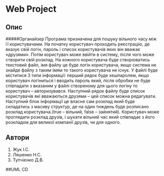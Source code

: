 # Web Project
## Опис
#####Органайзер
Програма призначена для пошуку вільного часу між її користувачами. На початку користувач проходить реєстрацію,  де вказує свій логін, пароль і список користувачів яких він вважає «друзями». Потім користувач може ввійти в систему, після чого може створити свій розклад. На кожного користувача буде створюватись текстовий файл, імя файлу це буде логін користувача, якщо система не знайде файлу з таким імям то такого користувача не існує. У файлі буде міститися 3 типи інформації: перший рядок буде хешпаролем, якщо користувач логіниться і вводить пароль який, після обробки не буде співпадати з вказаним у файлі створеному для цього логіну то користувач – авторизувався. Наступний рядок файлу буде список користувачів які вважаються друзями – цей список можна редагувати. Наступний блок інформації це власне сам розклад який буде складатись з масиву структур, де на один тиждень буде розписано розклад користувача.(true – вільний, false – зайнятий). Користувач може проглядати розклад друзів, і шукати вільний час який співпадає з його розкладом для великої компанії друзів, чи  для одного.<br/>
## Автори

1. Жук І.С.
2. Ляшенко Н.С.
3. Тупчієнко Д.В.

##UML CD
